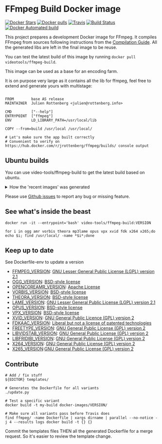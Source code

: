 FFmpeg Build Docker image
==========================

 [![Docker Stars](https://img.shields.io/docker/stars/video-tools/ffmpeg-build.svg?style=plastic)](https://registry.hub.docker.com/v2/repositories/video-tools/ffmpeg-build/stars/count/) [![Docker pulls](https://img.shields.io/docker/pulls/video-tools/ffmpeg-build.svg?style=plastic)](https://registry.hub.docker.com/v2/repositories/video-tools/ffmpeg-build/)
[![Travis](https://img.shields.io/travis/video-tools/ffmpeg-build/master.svg?maxAge=300?style=plastic)](https://travis-ci.org/video-tools/ffmpeg-build)
[![Build Status](https://dev.azure.com/video-tools/ffmpeg-build/_apis/build/status/jrottenberg.ffmpeg)](https://dev.azure.com/video-tools/ffmpeg-build/_build/latest?definitionId=1)
[![Docker Automated build](https://img.shields.io/docker/automated/video-tools/ffmpeg-build.svg?maxAge=2592000?style=plastic)](https://github.com/video-tools/ffmpeg-build/)

This project prepares a development Docker image for FFmpeg. It compiles FFmpeg from sources following instructions from the [Compilation Guide](https://trac.ffmpeg.org/wiki/CompilationGuide). All the generated libs are left in the final image to be reuse.

You can test the latest build of this image by running `docker pull videotools/ffmpeg-build`.

This image can be used as a base for an encoding farm.

It is on purpose very large as it contains all the lib for ffmpeg, feel free to extend and generate yours with multistage:

```

FROM        base AS release
MAINTAINER  Julien Rottenberg <julien@rottenberg.info>

CMD         ["--help"]
ENTRYPOINT  ["ffmpeg"]
ENV         LD_LIBRARY_PATH=/usr/local/lib

COPY --from=build /usr/local /usr/local/

# Let's make sure the app built correctly
# Convenient to verify on https://hub.docker.com/r/jrottenberg/ffmpeg/builds/ console output
```


Ubuntu builds
--------------

You can use video-tools/ffmpeg-build to get the latest build based on ubuntu.


<details><summary>How the 'recent images' was generated</summary>

```
    $ curl --silent https://hub.docker.com/v2/repositories/video-tools/ffmpeg-build/tags/?page_size=500 | jq -cr ".results|sort_by(.name)|reverse[]|.sz=(.full_size/1048576|floor|tostring+\"mb\")|[.name,( (20-(.name|length))*\" \" ),.sz,( (8-(.sz|length))*\" \"),.last_updated[:10]]|@text|gsub(\"[,\\\"\\\]\\\[]\";null)" | grep 2018-08
```

</details>

Please use [Github issues](https://github.com/video-tools/ffmpeg-build/issues/new) to report any bug or missing feature.



See what's inside the beast
---------------------------

```
docker run -it --entrypoint='bash' video-tools/ffmpeg-build:VERSION

for i in ogg amr vorbis theora mp3lame opus vpx xvid fdk x264 x265;do echo $i; find /usr/local/ -name *$i*;done
```

Keep up to date
---------------

See Dockerfile-env to update a version

- [FFMPEG_VERSION](http://ffmpeg.org/releases/): [GNU Lesser General Public License (LGPL) version 2.1](https://ffmpeg.org/legal.html)
- [OGG_VERSION](https://xiph.org/downloads/): [BSD-style license](https://git.xiph.org/?p=mirrors/ogg.git;a=blob_plain;f=COPYING;hb=HEAD)
- [OPENCOREAMR_VERSION](https://sourceforge.net/projects/opencore-amr/files/opencore-amr/): [Apache License](https://sourceforge.net/p/opencore-amr/code/ci/master/tree/LICENSE)
- [VORBIS_VERSION](https://xiph.org/downloads/): [BSD-style license](https://git.xiph.org/?p=mirrors/vorbis.git;a=blob_plain;f=COPYING;hb=HEAD)
- [THEORA_VERSION](https://xiph.org/downloads/): [BSD-style license](https://git.xiph.org/?p=mirrors/theora.git;a=blob_plain;f=COPYING;hb=HEAD)
- [LAME_VERSION](http://lame.sourceforge.net/download.php): [GNU Lesser General Public License (LGPL) version 2.1](http://lame.cvs.sourceforge.net/viewvc/lame/lame/LICENSE?revision=1.9)
- [OPUS_VERSION](https://www.opus-codec.org/downloads/): [BSD-style license](https://www.opus-codec.org/license/)
- [VPX_VERSION](https://github.com/webmproject/libvpx/releases): [BSD-style license](https://github.com/webmproject/libvpx/blob/master/LICENSE)
- [XVID_VERSION](https://labs.xvid.com/source/): [GNU General Public Licence (GPL) version 2](http://websvn.xvid.org/cvs/viewvc.cgi/trunk/xvidcore/LICENSE?revision=851)
- [FDKAAC_VERSION](https://github.com/mstorsjo/fdk-aac/releases): [Liberal but not a license of patented technologies](https://github.com/mstorsjo/fdk-aac/blob/master/NOTICE)
- [FREETYPE_VERSION](http://download.savannah.gnu.org/releases/freetype/): [GNU General Public License (GPL) version 2](https://www.freetype.org/license.html)
- [LIBVIDSTAB_VERSION](https://github.com/georgmartius/vid.stab/releases): [GNU General Public License (GPL) version 2](https://github.com/georgmartius/vid.stab/blob/master/LICENSE)
- [LIBFRIDIBI_VERSION](https://www.fribidi.org/): [GNU General Public License (GPL) version 2](https://cgit.freedesktop.org/fribidi/fribidi/plain/COPYING)
- [X264_VERSION](http://www.videolan.org/developers/x264.html): [GNU General Public License (GPL) version 2](https://git.videolan.org/?p=x264.git;a=blob_plain;f=COPYING;hb=HEAD)
- [X265_VERSION](https://bitbucket.org/multicoreware/x265/downloads/):[GNU General Public License (GPL) version 2](https://bitbucket.org/multicoreware/x265/raw/f8ae7afc1f61ed0db3b2f23f5d581706fe6ed677/COPYING)


Contribute
-----------


```
# Add / fix stuff
${EDITOR} templates/

# Generates the Dockerfile for all variants
./update.py

# Test a specific variant
docker build -t my-build docker-images/VERSION/

# Make sure all variants pass before Travis does
find ffmpeg/ -name Dockerfile | xargs dirname | parallel --no-notice -j 4 --results logs docker build -t {} {}
```


Commit the templates files THEN all the generated Dockerfile for a merge request. So it's easier to review the template change.
